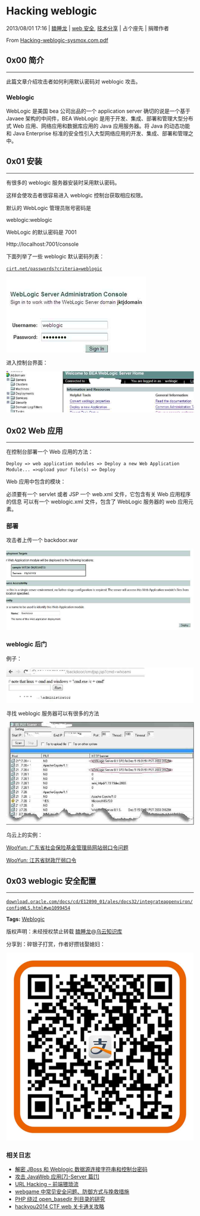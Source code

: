 # Hacking weblogic

2013/08/01 17:16 | [瞌睡龙](http://drops.wooyun.org/author/瞌睡龙 "由 瞌睡龙 发布") | [web 安全](http://drops.wooyun.org/category/web "查看 web 安全 中的全部文章"), [技术分享](http://drops.wooyun.org/category/tips "查看 技术分享 中的全部文章") | 占个座先 | 捐赠作者

From [Hacking-weblogic-sysmox.com.pdf](http://sysmox.com/blog/wp-content/uploads/2011/10/Hacking-weblogic-sysmox.com_.pdf)

## 0x00 简介

* * *

此篇文章介绍攻击者如何利用默认密码对 weblogic 攻击。

### Weblogic

WebLogic 是美国 bea 公司出品的一个 application server 确切的说是一个基于 Javaee 架构的中间件，BEA WebLogic 是用于开发、集成、部署和管理大型分布式 Web 应用、网络应用和数据库应用的 Java 应用服务器。将 Java 的动态功能和 Java Enterprise 标准的安全性引入大型网络应用的开发、集成、部署和管理之中。

## 0x01 安装

* * *

有很多的 weblogic 服务器安装时采用默认密码。

这样会使攻击者很容易进入 weblogic 控制台获取相应权限。

默认的 WebLogic 管理员账号密码是

weblogic:weblogic

WebLogic 的默认密码是 7001

Http://localhost:7001/console

下面列举了一些 weblogic 默认密码列表：

[`cirt.net/passwords?criteria=weblogic`](http://cirt.net/passwords?criteria=weblogic)

![enter image description here](img/img1_u156_png.jpg)

进入控制台界面：

![enter image description here](img/img2_u152_png.jpg)

## 0x02 Web 应用

* * *

在控制台部署一个 Web 应用的方法：

```
Deploy => web application modules => Deploy a new Web Application Module... =>upload your file(s) => Deploy 
```

Web 应用中包含的模块：

必须要有一个 servlet 或者 JSP 一个 web.xml 文件，它包含有关 Web 应用程序的信息 可以有一个 weblogic.xml 文件，包含了 WebLogic 服务器的 web 应用元素。

### 部署

攻击者上传一个 backdoor.war

![enter image description here](img/img3_u7_png.jpg)

### weblogic 后门

例子：

![enter image description here](img/img4_u18_png.jpg)

寻找 weblogic 服务器可以有很多的方法

![enter image description here](img/img5_u18_jpg.jpg)

乌云上的实例：

[WooYun: 广东省社会保险基金管理局网站弱口令问题](http://www.wooyun.org/bugs/wooyun-2012-05295)

[WooYun: 江苏省财政厅弱口令](http://www.wooyun.org/bugs/wooyun-2012-06733)

## 0x03 weblogic 安全配置

* * *

[`download.oracle.com/docs/cd/E12890_01/ales/docs32/integrateappenviron/configWLS.html#wp1099454`](http://download.oracle.com/docs/cd/E12890_01/ales/docs32/integrateappenviron/configWLS.html#wp1099454)

**Tags:** [Weblogic](http://drops.wooyun.org/tag/weblogic)

版权声明：未经授权禁止转载 [瞌睡龙](http://drops.wooyun.org/author/瞌睡龙 "由 瞌睡龙 发布")@[乌云知识库](http://drops.wooyun.org)

分享到：碎银子打赏，作者好攒钱娶媳妇：

![](img/img5_u108_png.jpg)

### 相关日志

*   [解密 JBoss 和 Weblogic 数据源连接字符串和控制台密码](http://drops.wooyun.org/tips/349)
*   [攻击 JavaWeb 应用[7]-Server 篇[1]](http://drops.wooyun.org/tips/604)
*   [URL Hacking – 前端猥琐流](http://drops.wooyun.org/tips/750)
*   [webgame 中常见安全问题、防御方式与挽救措施](http://drops.wooyun.org/papers/2677)
*   [PHP 绕过 open_basedir 列目录的研究](http://drops.wooyun.org/tips/3978)
*   [hackyou2014 CTF web 关卡通关攻略](http://drops.wooyun.org/tips/870)